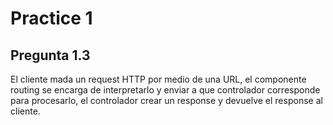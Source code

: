 # Practice 1

## Pregunta 1.3

El cliente mada un request HTTP por medio de una URL, el componente routing se encarga de interpretarlo y enviar a que controlador corresponde para procesarlo, el controlador crear un response y devuelve el response al cliente.